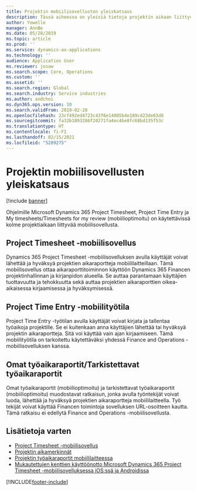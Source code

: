 ```yaml
---
title: Projektin mobiilisovellusten yleiskatsaus
description: Tässä aiheessa on yleisiä tietoja projektin aikaan liittyvistä sovelluksista ohjelmille Microsoft Dynamics 365 Project Timesheet, Project Time Entry, ja My timesheets/Timesheets, jotka ovat käytettävissä mobiililaitteilla.
author: Yowelle
manager: AnnBe
ms.date: 05/28/2019
ms.topic: article
ms.prod: ''
ms.service: dynamics-ax-applications
ms.technology: ''
audience: Application User
ms.reviewer: josaw
ms.search.scope: Core, Operations
ms.custom: ''
ms.assetid: ''
ms.search.region: Global
ms.search.industry: Service industries
ms.author: andchoi
ms.dyn365.ops.version: 10
ms.search.validFrom: 2019-02-28
ms.openlocfilehash: 23cf492ed4723c43f6e14005b4e189cd23de63d8
ms.sourcegitcommit: fa32b1893286f20271fa4ec4be8fc68bd135f53c
ms.translationtype: HT
ms.contentlocale: fi-FI
ms.lasthandoff: 02/15/2021
ms.locfileid: "5289275"
---
```

# <a name="project-mobile-applications-overview"></a>Projektin mobiilisovellusten yleiskatsaus

[!include [banner](../includes/banner.md)]

Ohjelmille Microsoft Dynamics 365 Project Timesheet, Project Time Entry ja My timesheets/Timesheets for my review (mobiilioptimoitu) on käytettävissä kolme projektiaikaan liittyvää mobiilisovellusta.

## <a name="project-timesheet-mobile-app"></a>Project Timesheet -mobiilisovellus

Dynamics 365 Project Timesheet -mobiilisovelluksen avulla käyttäjät voivat lähettää ja hyväksyä projektien aikaraportteja mobiililaitteillaan. Tämä mobiilisovellus ottaa aikaraporttitoiminnon käyttöön Dynamics 365 Financen projektinhallinnan ja kirjanpidon alueella. Se auttaa parantamaan käyttäjien tuottavuutta ja tehokkuutta sekä auttaa projektien aikaraporttien oikea-aikaisessa kirjaamisessa ja hyväksymisessä.

## <a name="project-time-entry-workspace"></a>Project Time Entry -mobiilityötila

Project Time Entry -työtilan avulla käyttäjät voivat kirjata ja tallentaa työaikoja projektille. Se ei kuitenkaan anna käyttäjien lähettää tai hyväksyä projektin aikaraportteja. Sitä voi käyttää vain ajan kirjaamiseen. Tämä mobiilityötila on tarkoitettu käytettäväksi yhdessä Finance and Operations -mobiilisovelluksen kanssa.

## <a name="my-timesheetstimesheets-for-my-review"></a>Omat työaikaraportit/Tarkistettavat työaikaraportit

Omat työaikaraportit (mobiilioptimoitu) ja tarkistettavat työaikaraportit (mobiilioptimoitu) muodostavat ratkaisun, jonka avulla työntekijät voivat luoda, lähettää ja hyväksyä projektien aikaraportteja mobiililaitteella. Työ tekijät voivat käyttää Financen toimintoja sovelluksen URL-osoitteen kautta. Tämä ratkaisu ei edellytä Finance and Operations -mobiilisovellusta.

## <a name="for-more-information"></a>Lisätietoja varten

- [Project Timesheet -mobiilisovellus](project-timesheet.md)
- [Projektin aikamerkinnät]( project-time-entry-mobile-workspace.md)
- [Projektin työaikaraportit mobiililaitteessa](Mobile-timesheets.md)
- [Mukautettujen kenttien käyttöönotto Microsoft Dynamics 365 Project Timesheet -mobiilisovelluksessa iOS:ssä ja Androidissa](custom-fields-mobile.md)


[!INCLUDE[footer-include](../includes/footer-banner.md)]